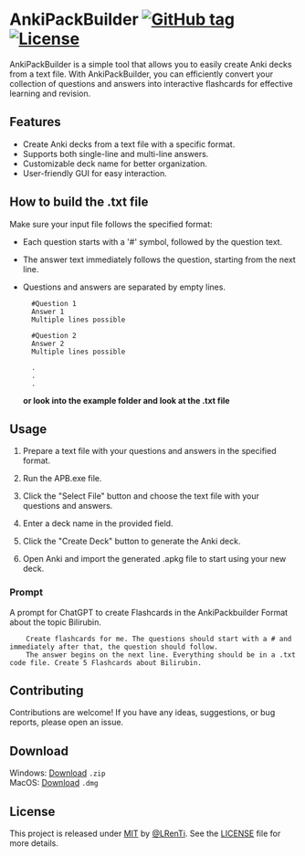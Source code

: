 # AnkiPackBuilder       [![GitHub tag](https://img.shields.io/github/tag/LRenTi/AnkiPackBuilder?include_prereleases=&sort=semver)](https://github.com/LRenTi/AnkiPackBuilder/releases/) [![License](https://img.shields.io/badge/License-MIT-blue)](#license)


AnkiPackBuilder is a simple tool that allows you to easily create Anki decks from a text file. With AnkiPackBuilder, you can efficiently convert your collection of questions and answers into interactive flashcards for effective learning and revision.

## Features

- Create Anki decks from a text file with a specific format.
- Supports both single-line and multi-line answers.
- Customizable deck name for better organization.
- User-friendly GUI for easy interaction.

## How to build the .txt file

Make sure your input file follows the specified format:
- Each question starts with a '#' symbol, followed by the question text.
- The answer text immediately follows the question, starting from the next line.
- Questions and answers are separated by empty lines.

        #Question 1
        Answer 1
        Multiple lines possible

        #Question 2
        Answer 2
        Multiple lines possible
        
        .
        .
        .

    **or look into the example folder and look at the .txt file**<br>
  

## Usage

1. Prepare a text file with your questions and answers in the specified format.

2. Run the APB.exe file.

3. Click the "Select File" button and choose the text file with your questions and answers.

4. Enter a deck name in the provided field.

5. Click the "Create Deck" button to generate the Anki deck.

6. Open Anki and import the generated .apkg file to start using your new deck.

### Prompt
A prompt for ChatGPT to create Flashcards in the AnkiPackbuilder Format about the topic Bilirubin. <br>

        Create flashcards for me. The questions should start with a # and immediately after that, the question should follow. 
        The answer begins on the next line. Everything should be in a .txt code file. Create 5 Flashcards about Bilirubin.

## Contributing

Contributions are welcome! If you have any ideas, suggestions, or bug reports, please open an issue.

## Download

Windows: [Download](https://github.com/LRenTi/AnkiPackBuilder/releases/latest) `.zip`<br>
MacOS: [Download](https://github.com/LRenTi/AnkiPackBuilder/releases/latest) `.dmg`
## License

This project is released under [MIT](/LICENSE.md) by [@LRenTi](https://github.com/LRenTi). See the [LICENSE](LICENSE.md) file for more details.
